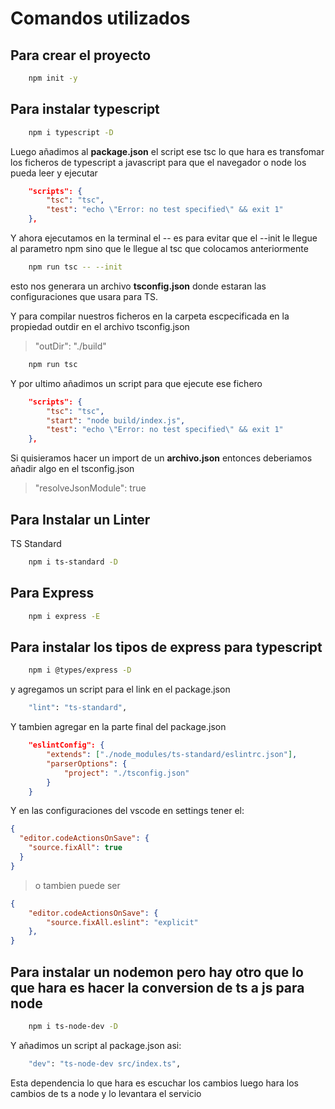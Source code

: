 # Comandos utilizados
## Para crear el proyecto
```bash
    npm init -y
```
## Para instalar typescript
```bash
    npm i typescript -D
```
Luego añadimos al **package.json** el script
ese tsc lo que hara es transfomar los ficheros de typescript a javascript para que el navegador o node los pueda leer y ejecutar
```json
    "scripts": {
        "tsc": "tsc",
        "test": "echo \"Error: no test specified\" && exit 1"
    },
```
Y ahora ejecutamos en la terminal
el -- es para evitar que el --init le llegue al parametro npm sino que le llegue al tsc que colocamos anteriormente
```bash
    npm run tsc -- --init
```
esto nos generara un archivo **tsconfig.json** donde estaran las configuraciones que usara para TS.

Y para compilar nuestros ficheros en la carpeta escpecificada en la propiedad outdir en el archivo tsconfig.json 
> "outDir": "./build"
```bash
    npm run tsc
```
Y por ultimo añadimos un script para que ejecute ese fichero
```json
    "scripts": {
        "tsc": "tsc",
        "start": "node build/index.js",
        "test": "echo \"Error: no test specified\" && exit 1"
    },
```

Si quisieramos hacer un import de un **archivo.json** entonces deberiamos añadir algo en el tsconfig.json
> "resolveJsonModule": true

## Para Instalar un Linter
TS Standard
```bash
    npm i ts-standard -D
```

## Para Express
```bash
    npm i express -E
```
## Para instalar los tipos de express para typescript
```bash
    npm i @types/express -D
```
y agregamos un script para el link en el package.json
```bash
    "lint": "ts-standard",
```
Y tambien agregar en la parte final del package.json
```json
    "eslintConfig": {
        "extends": ["./node_modules/ts-standard/eslintrc.json"],
        "parserOptions": {
            "project": "./tsconfig.json"
        }
    }
```
Y en las configuraciones del vscode en settings tener el:
```json
{
  "editor.codeActionsOnSave": {
    "source.fixAll": true
  }
}
```
> o tambien puede ser
```json
{
    "editor.codeActionsOnSave": {
        "source.fixAll.eslint": "explicit"
    },
}
```

## Para instalar un nodemon pero hay otro que lo que hara es hacer la conversion de ts a js para node

```bash
    npm i ts-node-dev -D
```

Y añadimos un script al package.json asi:
```bash
    "dev": "ts-node-dev src/index.ts",
```
Esta dependencia lo que hara es escuchar los cambios luego hara los cambios de ts a node y lo levantara el servicio